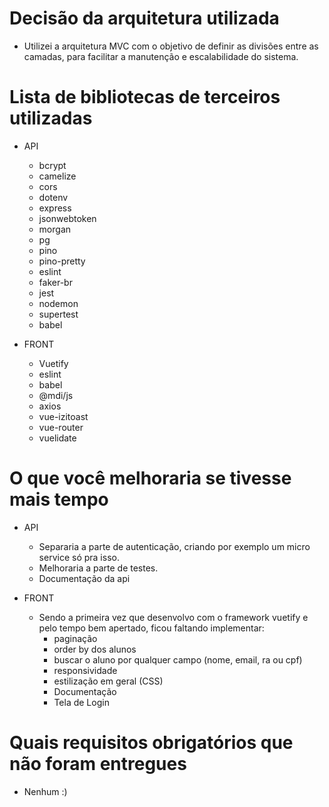 # Decisão da arquitetura utilizada
  * Utilizei a arquitetura MVC com o objetivo de definir as divisões entre as camadas, para facilitar a manutenção e escalabilidade do sistema.

# Lista de bibliotecas de terceiros utilizadas
  * API
    * bcrypt
    * camelize
    * cors
    * dotenv
    * express
    * jsonwebtoken
    * morgan
    * pg
    * pino
    * pino-pretty
    * eslint
    * faker-br
    * jest
    * nodemon
    * supertest
    * babel

  * FRONT
    * Vuetify
    * eslint
    * babel
    * @mdi/js
    * axios
    * vue-izitoast
    * vue-router
    * vuelidate

# O que você melhoraria se tivesse mais tempo
  * API
    * Separaria a parte de autenticação, criando por exemplo um micro service só pra isso.
    * Melhoraria a parte de testes.
    * Documentação da api
  
  * FRONT 
    * Sendo a primeira vez que desenvolvo com o framework vuetify e pelo tempo bem apertado,
    ficou faltando implementar:
      * paginação
      * order by dos alunos
      * buscar o aluno por qualquer campo (nome, email, ra ou cpf)
      * responsividade
      * estilização em geral (CSS)
      * Documentação
      * Tela de Login

# Quais requisitos obrigatórios que não foram entregues
  * Nenhum :)